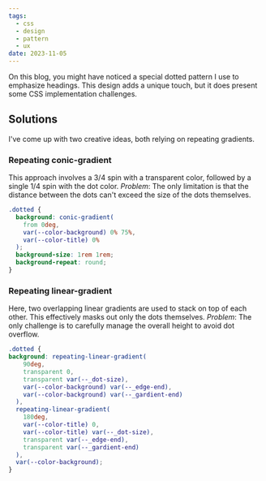 ```yaml
---
tags:
  - css
  - design
  - pattern
  - ux
date: 2023-11-05
---
```

On this blog, you might have noticed a special dotted pattern I use to emphasize headings. This design adds a unique touch, but it does present some CSS implementation challenges.
## Solutions
I've come up with two creative ideas, both relying on repeating gradients.
### Repeating conic-gradient
This approach involves a 3/4 spin with a transparent color, followed by a single 1/4 spin with the dot color. 
*Problem*: The only limitation is that the distance between the dots can't exceed the size of the dots themselves.
```css
.dotted {
  background: conic-gradient(
	from 0deg,
	var(--color-background) 0% 75%,
	var(--color-title) 0%
  );
  background-size: 1rem 1rem;
  background-repeat: round;
}
```

### Repeating linear-gradient
Here, two overlapping linear gradients are used to stack on top of each other. This effectively masks out only the dots themselves. 
*Problem*: The only challenge is to carefully manage the overall height to avoid dot overflow.
```css
.dotted {
background: repeating-linear-gradient(
	90deg,
	transparent 0,
	transparent var(--_dot-size),
	var(--color-background) var(--_edge-end),
	var(--color-background) var(--_gardient-end)
  ),
  repeating-linear-gradient(
	180deg,
	var(--color-title) 0,
	var(--color-title) var(--_dot-size),
	transparent var(--_edge-end),
	transparent var(--_gardient-end)
  ),
  var(--color-background);
}
```